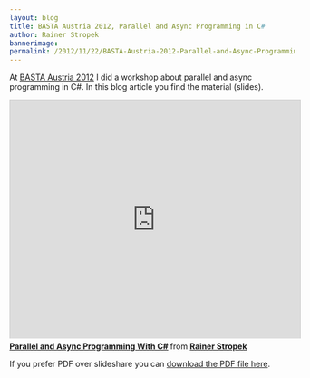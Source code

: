 ```yaml
---
layout: blog
title: BASTA Austria 2012, Parallel and Async Programming in C#
author: Rainer Stropek
bannerimage: 
permalink: /2012/11/22/BASTA-Austria-2012-Parallel-and-Async-Programming-in-C
---
```


<p xmlns="http://www.w3.org/1999/xhtml">At <a href="http://www.basta-austria.at" target="_blank">BASTA Austria 2012</a> I did a workshop about parallel and async programming in C#. In this blog article you find the material (slides).</p><iframe src="http://www.slideshare.net/slideshow/embed_code/15297267?rel=0" width="512" height="421" frameborder="0" marginwidth="0" marginheight="0" scrolling="no" style="border:1px solid #CCC;border-width:1px 1px 0;margin-bottom:5px" allowfullscreen="allowfullscreen" webkitallowfullscreen="webkitallowfullscreen" mozallowfullscreen="mozallowfullscreen" xmlns="http://www.w3.org/1999/xhtml"></iframe><div style="margin-bottom:5px" data-mce-style="margin-bottom: 5px;" xmlns="http://www.w3.org/1999/xhtml">
  <strong>
    <a href="http://www.slideshare.net/rstropek/parallel-und-async-basta-at-2012-rainer-stropek" title="Parallel and Async Programming With C#" target="_blank">Parallel and Async Programming With C#</a>
  </strong> from <strong><a href="http://www.slideshare.net/rstropek" target="_blank">Rainer Stropek</a></strong></div><p xmlns="http://www.w3.org/1999/xhtml">If you prefer PDF over slideshare you can <a href="{{site.baseurl}}/Blog Assets/Parallel und Async BASTA AT 2012 - Rainer Stropek.pdf" target="_blank">download the PDF file here</a>.</p>